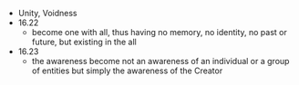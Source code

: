 - Unity, Voidness
- 16.22 
	- become one with all, thus having no memory, no identity, no past or future, but existing in the all
- 16.23
	- the awareness become not an awareness of an individual or a group of entities but simply the awareness of the Creator